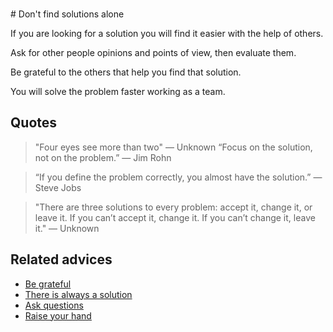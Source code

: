 <br># Don't find solutions alone

If you are looking for a solution you will find it easier with the help of others.

Ask for other people opinions and points of view, then evaluate them.

Be grateful to the others that help you find that solution.

You will solve the problem faster working as a team.

## Quotes

> "Four eyes see more than two" ― Unknown
> “Focus on the solution, not on the problem.” ― Jim Rohn

> “If you define the problem correctly, you almost have the solution.” ― Steve Jobs

> "There are three solutions to every problem: accept it, change it, or leave it. If you can’t accept it, change it. If you can’t change it, leave it." ― Unknown

## Related advices

- [Be grateful](../Be%20grateful/index.md)
- [There is always a solution](../There%20is%20always%20a%20solution/index.md)
- [Ask questions](../Ask%20questions/index.md)
- [Raise your hand](../Raise%20your%20hand/index.md)<br>